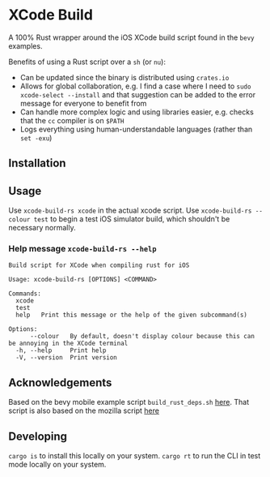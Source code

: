 # XCode Build
A 100% Rust wrapper around the iOS XCode build script found in the `bevy` examples.

Benefits of using a Rust script over a `sh` (or `nu`):
- Can be updated since the binary is distributed using `crates.io`
- Allows for global collaboration, e.g. I find a case where I need to `sudo xcode-select --install` and that suggestion can be added to the error message for everyone to benefit from
- Can handle more complex logic and using libraries easier, e.g. checks that the `cc` compiler is on `$PATH`
- Logs everything using human-understandable languages (rather than `set -exu`)

## Installation

## Usage
Use `xcode-build-rs xcode` in the actual xcode script.
Use `xcode-build-rs --colour test` to begin a test iOS simulator build, which shouldn't be necessary normally.

### Help message `xcode-build-rs --help`
```
Build script for XCode when compiling rust for iOS

Usage: xcode-build-rs [OPTIONS] <COMMAND>

Commands:
  xcode  
  test   
  help   Print this message or the help of the given subcommand(s)

Options:
      --colour   By default, doesn't display colour because this can be annoying in the XCode terminal
  -h, --help     Print help
  -V, --version  Print version
```

## Acknowledgements
Based on the bevy mobile example script `build_rust_deps.sh` [here](https://github.com/bevyengine/bevy/blob/main/examples/mobile/build_rust_deps.sh).
That script is also based on the mozilla script [here](https://github.com/mozilla/glean/blob/main/build-scripts/xc-universal-binary.sh)

## Developing
`cargo is` to install this locally on your system.
`cargo rt` to run the CLI in test mode locally on your system.